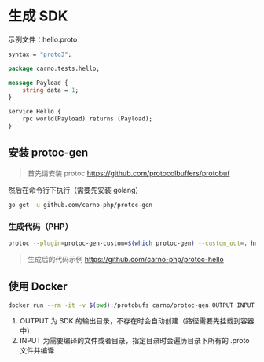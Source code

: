 # 生成 SDK

示例文件：hello.proto

```proto
syntax = "proto3";

package carno.tests.hello;

message Payload {
    string data = 1;
}

service Hello {
    rpc world(Payload) returns (Payload);
}
```

## 安装 protoc-gen

> 首先请安装 protoc <https://github.com/protocolbuffers/protobuf>

然后在命令行下执行（需要先安装 golang）

```sh
go get -u github.com/carno-php/protoc-gen
```

### 生成代码（PHP）

```sh
protoc --plugin=protoc-gen-custom=$(which protoc-gen) --custom_out=. hello.proto
```

> 生成后的代码示例 <https://github.com/carno-php/protoc-hello>

## 使用 Docker

```sh
docker run --rm -it -v $(pwd):/protobufs carno/protoc-gen OUTPUT INPUT
```

1. OUTPUT 为 SDK 的输出目录，不存在时会自动创建（路径需要先挂载到容器中）
2. INPUT 为需要编译的文件或者目录，指定目录时会遍历目录下所有的 .proto 文件并编译
